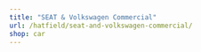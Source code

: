 ```yaml
---
title: "SEAT & Volkswagen Commercial"
url: /hatfield/seat-and-volkswagen-commercial/
shop: car
---
```

